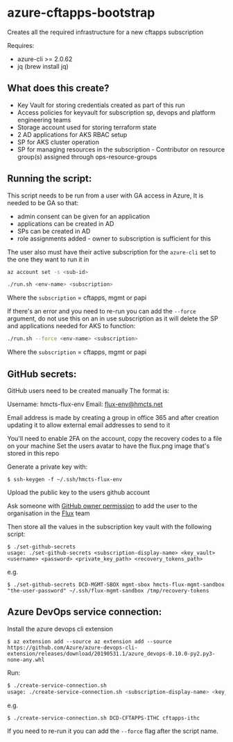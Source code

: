 # azure-cftapps-bootstrap

Creates all the required infrastructure for a new cftapps subscription

Requires:
* azure-cli >= 2.0.62
* jq (brew install jq)

## What does this create?

* Key Vault for storing credentials created as part of this run
* Access policies for keyvault for subscription sp, devops and platform engineering teams
* Storage account used for storing terraform state
* 2 AD applications for AKS RBAC setup
* SP for AKS cluster operation
* SP for managing resources in the subscription - Contributor on resource group(s) assigned through ops-resource-groups

## Running the script: 

This script needs to be run from a user with GA access in Azure,
It is needed to be GA so that:
* admin consent can be given for an application
* applications can be created in AD
* SPs can be created in AD
* role assignments added - owner to subscription is sufficient for this

The user also must have their active subscription for the `azure-cli` set to the one they want to run it in
```bash
az account set -s <sub-id>
```


```bash
./run.sh <env-name> <subscription>
```

Where the `subscription` = cftapps, mgmt or papi

If there's an error and you need to re-run you can add the `--force` argument, do not use this on an in use subscription as it will delete the SP and applications needed for AKS to function:

```bash
./run.sh --force <env-name> <subscription>
```

Where the `subscription` = cftapps, mgmt or papi

## GitHub secrets:

GitHub users need to be created manually
The format is:

Username: hmcts-flux-env
Email: flux-env@hmcts.net

Email address is made by creating a group in office 365 and after creation updating it to allow external email addresses to send to it

You'll need to enable 2FA on the account, copy the recovery codes to a file on your machine
Set the users avatar to have the flux.png image that's stored in this repo

Generate a private key with:
```
$ ssh-keygen -f ~/.ssh/hmcts-flux-env
```

Upload the public key to the users github account

Ask someone with [GitHub owner permission](https://github.com/orgs/hmcts/people?utf8=%E2%9C%93&query=+role%3Aowner) to add the user to the organisation in the [Flux](https://github.com/orgs/hmcts/teams/flux/members) team 

Then store all the values in the subscription key vault with the following script:
```
$ ./set-github-secrets
usage: ./set-github-secrets <subscription-display-name> <key_vault> <username> <password> <private_key_path> <recovery_tokens_path>
```
e.g.
```
$ ./set-github-secrets DCD-MGMT-SBOX mgmt-sbox hmcts-flux-mgmt-sandbox "the-user-password" ~/.ssh/flux-mgmt-sandbox /tmp/recovery-tokens
```

## Azure DevOps service connection:
Install the azure devops cli extension
```
$ az extension add --source az extension add --source https://github.com/Azure/azure-devops-cli-extension/releases/download/20190531.1/azure_devops-0.10.0-py2.py3-none-any.whl
```

Run:
```bash
$ ./create-service-connection.sh
usage: ./create-service-connection.sh <subscription-display-name> <key_vault>
```

e.g.
```bash
$ ./create-service-connection.sh DCD-CFTAPPS-ITHC cftapps-ithc
```

If you need to re-run it you can add the `--force` flag after the script name.
